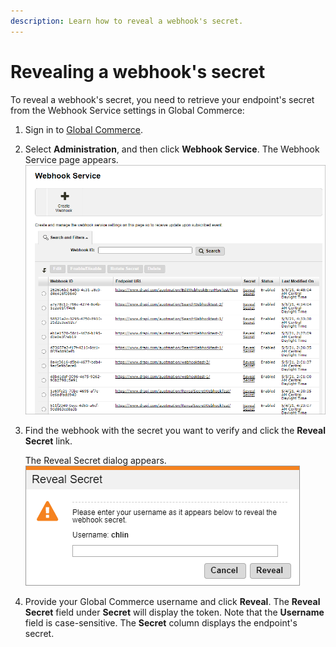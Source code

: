 ```yaml
---
description: Learn how to reveal a webhook's secret.
---
```


# Revealing a webhook's secret

To reveal a webhook's secret, you need to retrieve your endpoint's secret from the Webhook Service settings in Global Commerce:

1. Sign in to [Global Commerce](https://gc.digitalriver.com/gc/ent/login.do).
2. Select **Administration**, and then click **Webhook Service**. The Webhook Service page appears. \
   ![](<../../.gitbook/assets/Webhook-Service (1).png>)&#x20;
3.  Find the webhook with the secret you want to verify and click the **Reveal Secret** link.

    The Reveal Secret dialog appears.\
    &#x20;![](../../.gitbook/assets/Reveal-Secret.png)&#x20;
4. Provide your Global Commerce username and click **Reveal**. The **Reveal Secret** field under **Secret** will display the token. Note that the **Username** field is case-sensitive. The **Secret** column displays the endpoint's secret.
